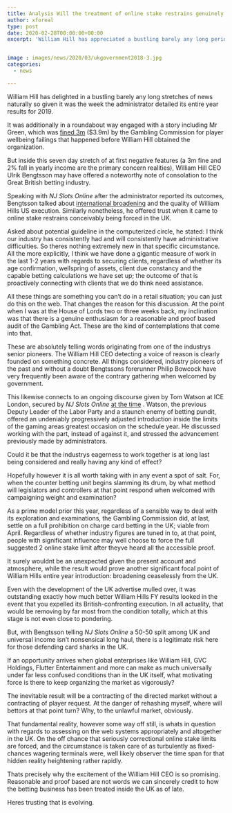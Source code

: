 ```yaml
---
title: Analysis Will the treatment of online stake restrains genuinely be reasonable and proof based
author: xforeal 
type: post
date: 2020-02-28T00:00:00+00:00
excerpt: 'William Hill has appreciated a bustling barely any long periods of news justifiably so given it was the week the administrator detailed its entire year results for 2019 '


image : images/news/2020/03/ukgovernment2018-3.jpg
categories:
  - news

---
```

William Hill has delighted in a bustling barely any long stretches of news naturally so given it was the week the administrator detailed its entire year results for 2019. 

It was additionally in a roundabout way engaged with a story including Mr Green, which was [fined 3m][1] ($3.9m) by the Gambling Commission for player wellbeing failings that happened before William Hill obtained the organization. 

But inside this seven day stretch of at first negative features (a 3m fine and 2&percnt; fall in yearly income are the primary concern realities), William Hill CEO Ulrik Bengtsson may have offered a noteworthy note of consolation to the Great British betting industry. 

Speaking with _NJ Slots Online_ after the administrator reported its outcomes, Bengtsson talked about [international broadening][1] and the quality of William Hills US execution. Similarly nonetheless, he offered trust when it came to online stake restrains conceivably being forced in the UK. 

Asked about potential guideline in the computerized circle, he stated: I think our industry has consistently had and will consistently have administrative difficulties. So theres nothing extremely new in that specific circumstance. All the more explicitly, I think we have done a gigantic measure of work in the last 1-2 years with regards to securing clients, regardless of whether its age confirmation, wellspring of assets, client due constancy and the capable betting calculations we have set up; the outcome of that is proactively connecting with clients that we do think need assistance. 

All these things are something you can&#8217;t do in a retail situation; you can just do this on the web. That changes the reason for this discussion. At the point when I was at the House of Lords two or three weeks back, my inclination was that there is a genuine enthusiasm for a reasonable and proof based audit of the Gambling Act. These are the kind of contemplations that come into that. 

These are absolutely telling words originating from one of the industrys senior pioneers. The William Hill CEO detecting a voice of reason is clearly founded on something concrete. All things considered, industry pioneers of the past and without a doubt Bengtssons forerunner Philip Bowcock have very frequently been aware of the contrary gathering when welcomed by government. 

This likewise connects to an ongoing discourse given by Tom Watson at ICE London, secured by _NJ Slots Online_ [at the time][1] . Watson, the previous Deputy Leader of the Labor Party and a staunch enemy of betting pundit, offered an undeniably progressively adjusted introduction inside the limits of the gaming areas greatest occasion on the schedule year. He discussed working with the part, instead of against it, and stressed the advancement previously made by administrators. 

Could it be that the industrys eagerness to work together is at long last being considered and really having any kind of effect? 

Hopefully however it is all worth taking with in any event a spot of salt. For, when the counter betting unit begins slamming its drum, by what method will legislators and controllers at that point respond when welcomed with campaigning weight and examination? 

As a prime model prior this year, regardless of a sensible way to deal with its exploration and examinations, the Gambling Commission did, at last, settle on a full prohibition on charge card betting in the UK; viable from April. Regardless of whether industry figures are tuned in to, at that point, people with significant influence may well choose to force the full suggested 2 online stake limit after theyve heard all the accessible proof. 

It surely wouldnt be an unexpected given the present account and atmosphere, while the result would prove another significant focal point of William Hills entire year introduction: broadening ceaselessly from the UK. 

Even with the development of the UK advertise mulled over, it was outstanding exactly how much better William Hills FY results looked in the event that you expelled its British-confronting execution. In all actuality, that would be removing by far most from the condition totally, which at this stage is not even close to pondering. 

But, with Bengtsson telling _NJ Slots Online_ a 50-50 split among UK and universal income isn&#8217;t nonsensical long haul, there is a legitimate risk here for those defending card sharks in the UK. 

If an opportunity arrives when global enterprises like William Hill, GVC Holdings, Flutter Entertainment and more can make as much universally under far less confused conditions than in the UK itself, what motivating force is there to keep organizing the market as vigorously? 

The inevitable result will be a contracting of the directed market without a contracting of player request. At the danger of rehashing myself, where will bettors at that point turn? Why, to the unlawful market, obviously. 

That fundamental reality, however some way off still, is whats in question with regards to assessing on the web systems appropriately and altogether in the UK. On the off chance that seriously correctional online stake limits are forced, and the circumstance is taken care of as turbulently as fixed-chances wagering terminals were, well likely observer the time span for that hidden reality heightening rather rapidly. 

Thats precisely why the excitement of the William Hill CEO is so promising. Reasonable and proof based are not words we can sincerely credit to how the betting business has been treated inside the UK as of late. 

Heres trusting that is evolving.

 [1]: #